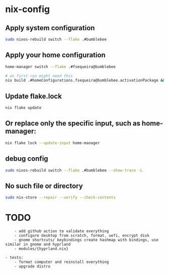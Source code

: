 # nix-config

## Apply system configuration
```bash
sudo nixos-rebuild switch --flake .#bumblebee
```

## Apply your home configuration
```bash
home-manager switch --flake .#fsequeira@bumblebee

# on first run might need this
nix build .#homeConfigurations.fsequeira@bumblebee.activationPackage && ./result/activate
```

## Update flake.lock
```bash
nix flake update
```

## Or replace only the specific input, such as home-manager:
```bash
nix flake lock --update-input home-manager
```

## debug config
```bash
sudo nixos-rebuild switch --flake .#bumblebee --show-trace -L
```

## No such file or directory
```bash
sudo nix-store --repair --verify --check-contents
```


# TODO 
```
    - add github action to validate everything
    - configure desktop from scratch, format, uefi, encrypt disk
    - gnome shortcuts/ keybindings create hashmap with bindings, use similar in gnome and hyprland
    - modules/{hyprland.nix}

- tests: 
    - format computer and reinstall everything
    - upgrade distro 
```
